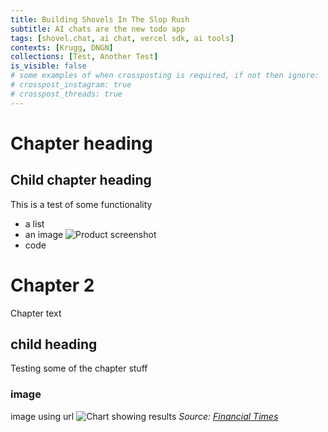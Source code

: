 ```yaml
---
title: Building Shovels In The Slop Rush
subtitle: AI chats are the new todo app
tags: [shovel.chat, ai chat, vercel sdk, ai tools]
contexts: [Krugg, DNGN]
collections: [Test, Another Test]
is_visible: false
# some examples of when crossposting is required, if not then ignore:
# crosspost_instagram: true
# crosspost_threads: true
---
```


# Chapter heading

## Child chapter heading

This is a test of some functionality

- a list
- an image ![Product screenshot](/home/jared/Pictures/artworks-000222652655-5lls50-t500x500.jpg "Our main interface")
- code

# Chapter 2

Chapter text

## child heading

Testing some of the chapter stuff

### image

image using url
![Chart showing results](https://www.ft.com/__origami/service/image/v2/images/raw/ftcms%3A347ece48-0f69-11e9-a3aa-118c761d2745?source=ig "Courtesy of FT.com")
_Source: [Financial Times](https://ft.com)_
